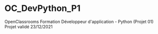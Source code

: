 # OC_DevPython_P1
OpenClassrooms Formation Développeur d'application - Python (Projet 01)
Projet validé 23/12/2021
